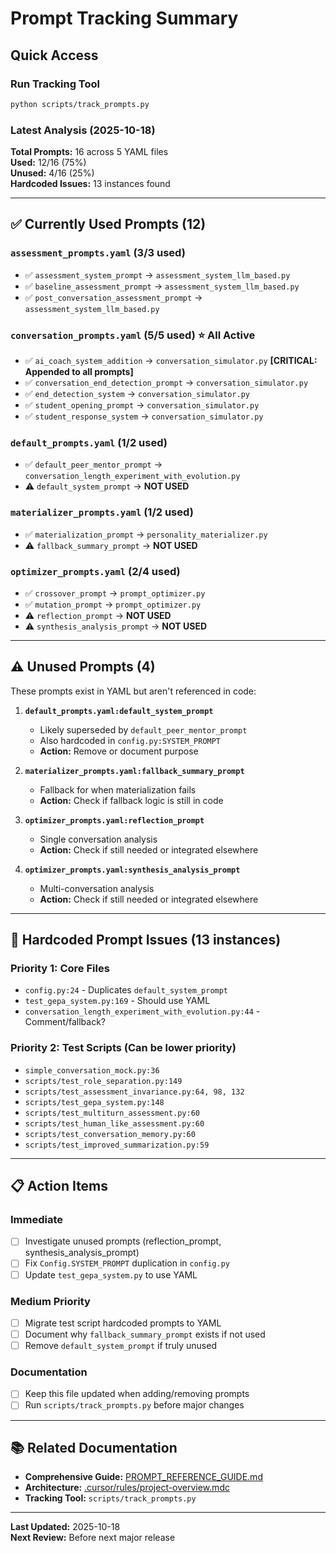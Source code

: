 # Prompt Tracking Summary

## Quick Access

### Run Tracking Tool
```bash
python scripts/track_prompts.py
```

### Latest Analysis (2025-10-18)

**Total Prompts:** 16 across 5 YAML files  
**Used:** 12/16 (75%)  
**Unused:** 4/16 (25%)  
**Hardcoded Issues:** 13 instances found

---

## ✅ Currently Used Prompts (12)

### `assessment_prompts.yaml` (3/3 used)
- ✅ `assessment_system_prompt` → `assessment_system_llm_based.py`
- ✅ `baseline_assessment_prompt` → `assessment_system_llm_based.py`
- ✅ `post_conversation_assessment_prompt` → `assessment_system_llm_based.py`

### `conversation_prompts.yaml` (5/5 used) ⭐ **All Active**
- ✅ `ai_coach_system_addition` → `conversation_simulator.py` **[CRITICAL: Appended to all prompts]**
- ✅ `conversation_end_detection_prompt` → `conversation_simulator.py`
- ✅ `end_detection_system` → `conversation_simulator.py`
- ✅ `student_opening_prompt` → `conversation_simulator.py`
- ✅ `student_response_system` → `conversation_simulator.py`

### `default_prompts.yaml` (1/2 used)
- ✅ `default_peer_mentor_prompt` → `conversation_length_experiment_with_evolution.py`
- ⚠️ `default_system_prompt` → **NOT USED**

### `materializer_prompts.yaml` (1/2 used)
- ✅ `materialization_prompt` → `personality_materializer.py`
- ⚠️ `fallback_summary_prompt` → **NOT USED**

### `optimizer_prompts.yaml` (2/4 used)
- ✅ `crossover_prompt` → `prompt_optimizer.py`
- ✅ `mutation_prompt` → `prompt_optimizer.py`
- ⚠️ `reflection_prompt` → **NOT USED**
- ⚠️ `synthesis_analysis_prompt` → **NOT USED**

---

## ⚠️ Unused Prompts (4)

These prompts exist in YAML but aren't referenced in code:

1. **`default_prompts.yaml:default_system_prompt`**
   - Likely superseded by `default_peer_mentor_prompt`
   - Also hardcoded in `config.py:SYSTEM_PROMPT`
   - **Action:** Remove or document purpose

2. **`materializer_prompts.yaml:fallback_summary_prompt`**
   - Fallback for when materialization fails
   - **Action:** Check if fallback logic is still in code

3. **`optimizer_prompts.yaml:reflection_prompt`**
   - Single conversation analysis
   - **Action:** Check if still needed or integrated elsewhere

4. **`optimizer_prompts.yaml:synthesis_analysis_prompt`**
   - Multi-conversation analysis
   - **Action:** Check if still needed or integrated elsewhere

---

## 🔴 Hardcoded Prompt Issues (13 instances)

### Priority 1: Core Files
- `config.py:24` - Duplicates `default_system_prompt`
- `test_gepa_system.py:169` - Should use YAML
- `conversation_length_experiment_with_evolution.py:44` - Comment/fallback?

### Priority 2: Test Scripts (Can be lower priority)
- `simple_conversation_mock.py:36`
- `scripts/test_role_separation.py:149`
- `scripts/test_assessment_invariance.py:64, 98, 132`
- `scripts/test_gepa_system.py:148`
- `scripts/test_multiturn_assessment.py:60`
- `scripts/test_human_like_assessment.py:60`
- `scripts/test_conversation_memory.py:60`
- `scripts/test_improved_summarization.py:59`

---

## 📋 Action Items

### Immediate
- [ ] Investigate unused prompts (reflection_prompt, synthesis_analysis_prompt)
- [ ] Fix `Config.SYSTEM_PROMPT` duplication in `config.py`
- [ ] Update `test_gepa_system.py` to use YAML

### Medium Priority  
- [ ] Migrate test script hardcoded prompts to YAML
- [ ] Document why `fallback_summary_prompt` exists if not used
- [ ] Remove `default_system_prompt` if truly unused

### Documentation
- [ ] Keep this file updated when adding/removing prompts
- [ ] Run `scripts/track_prompts.py` before major changes

---

## 📚 Related Documentation

- **Comprehensive Guide:** [PROMPT_REFERENCE_GUIDE.md](PROMPT_REFERENCE_GUIDE.md)
- **Architecture:** [.cursor/rules/project-overview.mdc](.cursor/rules/project-overview.mdc)
- **Tracking Tool:** `scripts/track_prompts.py`

---

**Last Updated:** 2025-10-18  
**Next Review:** Before next major release

